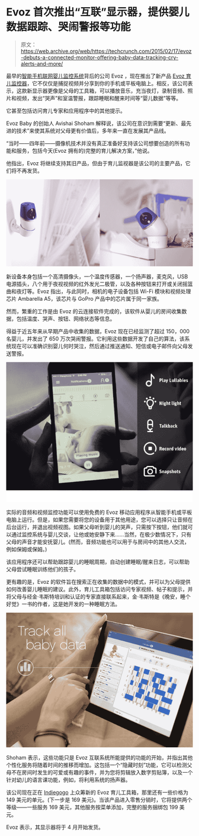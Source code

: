 # Evoz 首次推出“互联”显示器，提供婴儿数据跟踪、哭闹警报等功能 

> 原文：<https://web.archive.org/web/https://techcrunch.com/2015/02/17/evoz-debuts-a-connected-monitor-offering-baby-data-tracking-cry-alerts-and-more/>

最早的[智能手机联网婴儿监控系统](https://web.archive.org/web/20221207012616/https://beta.techcrunch.com/2011/04/01/evoz-baby-monitoring-2-0-comes-of-age/)背后的公司 Evoz ，现在推出了新产品 [Evoz 育儿监控器](https://web.archive.org/web/20221207012616/https://www.indiegogo.com/projects/evoz-smartest-monitor-toolbox-for-modern-parents)，它不仅仅是捕捉视频并分享到你的手机或平板电脑上。相反，该公司表示，这款新显示器更像是父母的工具箱，可以播放音乐，充当夜灯，录制音频、照片和视频，发出“哭声”和室温警报，跟踪睡眠和醒来时间等“婴儿数据”等等。

它甚至包括访问育儿专家和应用程序中的其他提示。

Evoz Baby 的创始人 Avishai Shoham 解释说，该公司在意识到需要“更新、最先进的技术”来使其系统对父母更有价值后，多年来一直在发展其产品线。

“当时——四年前——摄像机技术并没有真正准备好支持该公司想要创造的所有功能和服务，包括今天(Evoz 拥有的)完整的育儿解决方案，”他说。

他指出，Evoz 将继续支持其旧产品，但由于育儿监视器是该公司的主要产品，它们将不再发货。

![20150204123324-images_for_page2](img/9c4e409c168d235b23759dda8d0aafce.png)

新设备本身包括一个高清摄像头，一个温度传感器，一个扬声器，麦克风，USB 电源插头，八个用于夜视视频的红外发光二极管，以及各种按钮来打开或关闭摇篮曲和夜灯等。Evoz 指出，与此同时，相机的电子设备包括 Wi-Fi 模块和视频处理芯片 Ambarella A5，该芯片与 GoPro 产品中的芯片属于同一家族。

然而，繁重的工作是由 Evoz 的云连接软件完成的，该软件从婴儿的房间收集数据，包括温度、哭声、按钮、网络状态等信息。

得益于近五年来从早期产品中收集的数据，Evoz 现在已经监测了超过 150，000 名婴儿，并发出了 650 万次哭闹警报。它利用这些数据开发了自己的算法，该系统现在可以准确识别婴儿何时哭泣，然后通过推送通知、短信或电子邮件向父母发送警报。

![20150205075545-images_for_page1](img/c0b61263006805291f736794a6882e3f.png)

实际的音频和视频监控功能可以使用免费的 Evoz 移动应用程序从智能手机或平板电脑上运行。但是，如果您需要将您的设备用于其他用途，您可以选择只让音频在后台运行，并退出视频视图。如果父母听到婴儿的哭声，只需按下按钮，他们就可以通过监控系统与婴儿交谈，让他或她安静下来……当然，在极少数情况下，只有父母的声音才能安抚婴儿。(然而，音频功能也可以用于与房间中的其他人交流，例如保姆或保姆。)

该应用程序还可以帮助跟踪婴儿的睡眠周期，自动创建睡眠/醒来日志，可以帮助父母尝试睡眠训练他们的孩子。

更有趣的是，Evoz 的软件旨在搜索正在收集的数据中的模式，并可以为父母提供如何改善婴儿睡眠的建议。此外，育儿工具箱包括访问专家视频、帖子和提示，并将父母与经金·韦斯特培训和认证的专家直接联系起来，金·韦斯特是《晚安，睡个好觉》一书的作者，这是她开发的一种睡眠方法。

![20150204124135-07_Evoz](img/8b1a9b9dfce5ab85cf1af301ac6fd30b.png)

Shoham 表示，这些功能只是 Evoz 互联系统所能提供的功能的开始，并指出其他个性化服务将随着时间的推移而增加。这包括一个“隐藏时刻”功能，它可以检测父母不在房间时发生的可爱或有趣的事件，并为您将剪辑放入数字剪贴簿，以及一个针对幼儿的语言课功能，例如，将利用系统的扬声器。

该公司现在正在 [Indiegogo](https://web.archive.org/web/20221207012616/https://www.indiegogo.com/projects/evoz-smartest-monitor-toolbox-for-modern-parents) 上众筹新的 Evoz 育儿工具箱，那里还有一些价格为 149 美元的单元。(下一步是 169 美元)。当该产品进入零售分销时，它将提供两个等级——一些服务 169 美元，其他服务按菜单添加，完整的服务捆绑包 199 美元。

Evoz 表示，其显示器将于 4 月开始发货。
